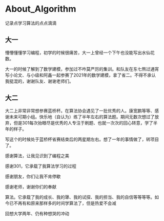 # About_Algorithm
记录点学习算法的点点滴滴
## 大一
懵懵懂懂学习编程，初学的时候很痛苦，大一上曾经一个下午也没能写出水仙花数。

大一的时候了解到了数学建模，参加过不咋莫严厉的集训。和队友在东七熬过通宵写小论文、与小级和阿鑫一起参赛了2021年的数学建模，拿了省二。不得不承认我挺混的，谢谢队友、谢谢老师们。
## 大二
大二上非常非常想参赛蓝桥杯。在算法协会遇见了一批优秀的人。康宽鹏等等、感谢未来可期小组。快乐地（自认为）练了半年左右的算法题。期间无数次想过了放弃，但是301每次抬眼尽是优秀的人专注于刷题、也就一次次的回心转意，学了半年的样子。

写这个的时候处于蓝桥杯省赛结束后的两星期左右。想了一年的事情做了，转项目了。

感谢算法，让我见识到了编程之美

感谢301，它承载了我算法学习的过程

感谢朋友，你们让我不肯停歇

感谢老师，谢谢你们的奉献

算法。它承载了我的成长、我的犟、我的试探、我的担当、我的自信等等等等。如今已不再有和原来那样多的时间学算法了，但是热爱不会减 

回想大学两年、仍有种想哭的冲动
